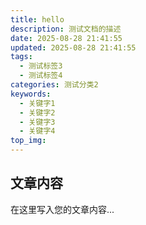 ```yaml
---
title: hello
description: 测试文档的描述
date: 2025-08-28 21:41:55
updated: 2025-08-28 21:41:55
tags:
  - 测试标签3
  - 测试标签4
categories: 测试分类2
keywords:
  - 关键字1
  - 关键字2
  - 关键字3
  - 关键字4
top_img:
---
```



## 文章内容

在这里写入您的文章内容...


